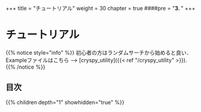 +++
title = "チュートリアル"
weight = 30
chapter = true
####pre = "<b>3. </b>"
+++


# チュートリアル

{{% notice style="info" %}}
初心者の方はランダムサーチから始めると良い．Exampleファイルはこちら --> [cryspy_utility]({{< ref "/cryspy_utility" >}}).
{{% /notice %}}

## 目次

{{% children depth="1" showhidden="true" %}}
